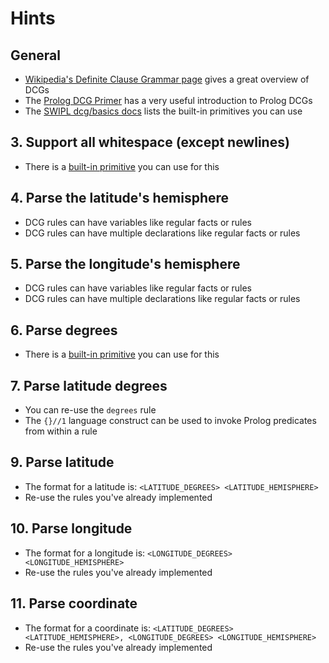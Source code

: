 # Hints

## General

- [Wikipedia's Definite Clause Grammar page](https://en.wikipedia.org/wiki/Definite_clause_grammar) gives a great overview of DCGs
- The [Prolog DCG Primer](https://www.metalevel.at/prolog/dcg) has a very useful introduction to Prolog DCGs
- The [SWIPL dcg/basics docs](https://www.swi-prolog.org/pldoc/doc/_SWI_/library/dcg/basics.pl) lists the built-in primitives you can use

## 3. Support all whitespace (except newlines)

- There is a [built-in primitive](https://www.swi-prolog.org/pldoc/doc/_SWI_/library/dcg/basics.pl) you can use for this

## 4. Parse the latitude's hemisphere

- DCG rules can have variables like regular facts or rules
- DCG rules can have multiple declarations like regular facts or rules

## 5. Parse the longitude's hemisphere

- DCG rules can have variables like regular facts or rules
- DCG rules can have multiple declarations like regular facts or rules

## 6. Parse degrees

- There is a [built-in primitive](https://www.swi-prolog.org/pldoc/doc/_SWI_/library/dcg/basics.pl) you can use for this

## 7. Parse latitude degrees

- You can re-use the `degrees` rule
- The `{}//1` language construct can be used to invoke Prolog predicates from within a rule

## 9. Parse latitude

- The format for a latitude is: `<LATITUDE_DEGREES> <LATITUDE_HEMISPHERE>`
- Re-use the rules you've already implemented

## 10. Parse longitude

- The format for a longitude is: `<LONGITUDE_DEGREES> <LONGITUDE_HEMISPHERE>`
- Re-use the rules you've already implemented

## 11. Parse coordinate

- The format for a coordinate is: `<LATITUDE_DEGREES> <LATITUDE_HEMISPHERE>, <LONGITUDE_DEGREES> <LONGITUDE_HEMISPHERE>`
- Re-use the rules you've already implemented
